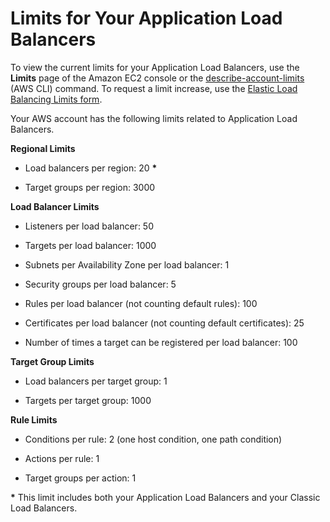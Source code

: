 # Limits for Your Application Load Balancers<a name="load-balancer-limits"></a>

To view the current limits for your Application Load Balancers, use the **Limits** page of the Amazon EC2 console or the [describe\-account\-limits](http://docs.aws.amazon.com/cli/latest/reference/elbv2/describe-account-limits.html) \(AWS CLI\) command\. To request a limit increase, use the [Elastic Load Balancing Limits form](https://console.aws.amazon.com/support/home#/case/create?issueType=service-limit-increase&limitType=service-code-elastic-load-balancers)\.

Your AWS account has the following limits related to Application Load Balancers\.

**Regional Limits**

+ Load balancers per region: 20 **\***

+ Target groups per region: 3000

**Load Balancer Limits**

+ Listeners per load balancer: 50

+ Targets per load balancer: 1000

+ Subnets per Availability Zone per load balancer: 1

+ Security groups per load balancer: 5

+ Rules per load balancer \(not counting default rules\): 100

+ Certificates per load balancer \(not counting default certificates\): 25

+ Number of times a target can be registered per load balancer: 100

**Target Group Limits**

+ Load balancers per target group: 1

+ Targets per target group: 1000

**Rule Limits**

+ Conditions per rule: 2 \(one host condition, one path condition\)

+ Actions per rule: 1

+ Target groups per action: 1

**\*** This limit includes both your Application Load Balancers and your Classic Load Balancers\.